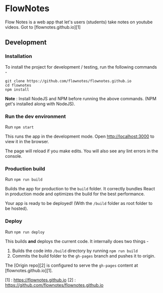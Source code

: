# FlowNotes

Flow Notes is a web app that let's users (students) take notes on youtube videos. 
Got to [flownotes.github.io][1]

## Development

### Installation

To install the project for development / testing, run the following commands -

```
git clone https://github.com/flownotes/flownotes.github.io
cd flownotes
npm install
```

**Note** : Install NodeJS and NPM before running the above commands. (NPM get's installed along with NodeJS).


### Run the dev environment

Run `npm start`

This runs the app in the development mode. Open [http://localhost:3000](http://localhost:3000) to view it in the browser.

The page will reload if you make edits. You will also see any lint errors in the console.


### Production build

Run `npm run build`

Builds the app for production to the `build` folder. It correctly bundles React in production mode and optimizes the build for the best performance.

Your app is ready to be deployed! (With the `/build` folder as root folder to be hosted).


### Deploy

Run `npm run deploy`

This builds **and** deploys the current code. It internally does two things -
1. Builds the code into `/build` directory by running `npm run build`
2. Commits the build folder to the `gh-pages` branch and pushes it to origin.

The [Origin repo][2] is configured to serve the `gh-pages` content at [flownotes.github.io][1].

[1] : https://flownotes.github.io
[2] : https://github.com/flownotes/flownotes.github.io